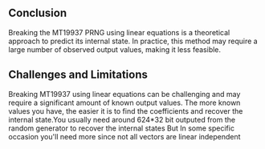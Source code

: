 ## Conclusion

Breaking the MT19937 PRNG using linear equations is a theoretical approach to predict its internal state. In practice, this method may require a large number of observed output values, making it less feasible.

## Challenges and Limitations

Breaking MT19937 using linear equations can be challenging and may require a significant amount of known output values. The more known values you have, the easier it is to find the coefficients and recover the internal state.You usually need around 624*32 bit outputed from the random generator to recover the internal states But In some specific occasion you'll need more since not all vectors are linear independent 


